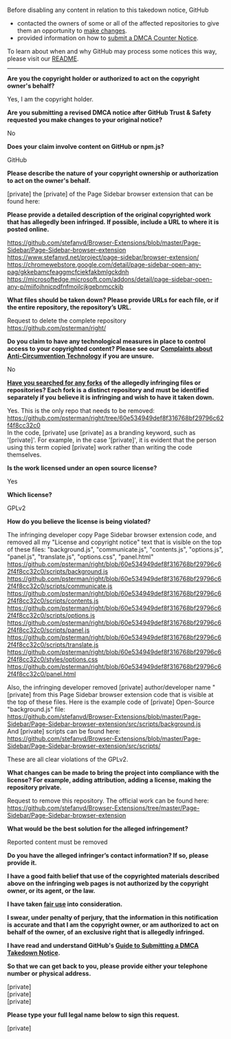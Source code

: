 Before disabling any content in relation to this takedown notice, GitHub
- contacted the owners of some or all of the affected repositories to give them an opportunity to [make changes](https://docs.github.com/en/github/site-policy/dmca-takedown-policy#a-how-does-this-actually-work).
- provided information on how to [submit a DMCA Counter Notice](https://docs.github.com/en/articles/guide-to-submitting-a-dmca-counter-notice).

To learn about when and why GitHub may process some notices this way, please visit our [README](https://github.com/github/dmca/blob/master/README.md#anatomy-of-a-takedown-notice).

---

**Are you the copyright holder or authorized to act on the copyright owner's behalf?**

Yes, I am the copyright holder.

**Are you submitting a revised DMCA notice after GitHub Trust & Safety requested you make changes to your original notice?**

No

**Does your claim involve content on GitHub or npm.js?**

GitHub

**Please describe the nature of your copyright ownership or authorization to act on the owner's behalf.**

[private] the [private] of the Page Sidebar browser extension that can be found here:

**Please provide a detailed description of the original copyrighted work that has allegedly been infringed. If possible, include a URL to where it is posted online.**

https://github.com/stefanvd/Browser-Extensions/blob/master/Page-Sidebar/Page-Sidebar-browser-extension  
https://www.stefanvd.net/project/page-sidebar/browser-extension/  
https://chromewebstore.google.com/detail/page-sidebar-open-any-pag/gkkebamcfeaggmcfciekfakbmlgckdnh  
https://microsoftedge.microsoft.com/addons/detail/page-sidebar-open-any-p/miifojhnicpdfnfmojlcjkgebnmcckjb

**What files should be taken down? Please provide URLs for each file, or if the entire repository, the repository’s URL.**

Request to delete the complete repository  
https://github.com/psterman/right/

**Do you claim to have any technological measures in place to control access to your copyrighted content? Please see our <a href="https://docs.github.com/articles/guide-to-submitting-a-dmca-takedown-notice#complaints-about-anti-circumvention-technology">Complaints about Anti-Circumvention Technology</a> if you are unsure.**

No

**<a href="https://docs.github.com/articles/dmca-takedown-policy#b-what-about-forks-or-whats-a-fork">Have you searched for any forks</a> of the allegedly infringing files or repositories? Each fork is a distinct repository and must be identified separately if you believe it is infringing and wish to have it taken down.**

Yes. This is the only repo that needs to be removed:  
https://github.com/psterman/right/tree/60e534949def8f316768bf29796c62f4f8cc32c0  
In the code, [private] use [private] as a branding keyword, such as '[private]'. For example, in the case '[private]', it is evident that the person using this term copied [private] work rather than writing the code themselves.

**Is the work licensed under an open source license?**

Yes

**Which license?**

GPLv2

**How do you believe the license is being violated?**

The infringing developer copy Page Sidebar browser extension code, and removed all my "License and copyright notice" text that is visible on the top of these files: "background.js", "communicate.js", "contents.js", "options.js", "panel.js", "translate.js", "options.css", "panel.html"  
https://github.com/psterman/right/blob/60e534949def8f316768bf29796c62f4f8cc32c0/scripts/background.js  
https://github.com/psterman/right/blob/60e534949def8f316768bf29796c62f4f8cc32c0/scripts/communicate.js  
https://github.com/psterman/right/blob/60e534949def8f316768bf29796c62f4f8cc32c0/scripts/contents.js  
https://github.com/psterman/right/blob/60e534949def8f316768bf29796c62f4f8cc32c0/scripts/options.js  
https://github.com/psterman/right/blob/60e534949def8f316768bf29796c62f4f8cc32c0/scripts/panel.js  
https://github.com/psterman/right/blob/60e534949def8f316768bf29796c62f4f8cc32c0/scripts/translate.js  
https://github.com/psterman/right/blob/60e534949def8f316768bf29796c62f4f8cc32c0/styles/options.css  
https://github.com/psterman/right/blob/60e534949def8f316768bf29796c62f4f8cc32c0/panel.html

Also, the infringing developer removed [private] author/developer name "[private] from this Page Sidebar browser extension code that is visible at the top of these files. Here is the example code of [private] Open-Source "background.js" file:  
https://github.com/stefanvd/Browser-Extensions/blob/master/Page-Sidebar/Page-Sidebar-browser-extension/src/scripts/background.js  
And [private] scripts can be found here:  
https://github.com/stefanvd/Browser-Extensions/blob/master/Page-Sidebar/Page-Sidebar-browser-extension/src/scripts/

These are all clear violations of the GPLv2.

**What changes can be made to bring the project into compliance with the license? For example, adding attribution, adding a license, making the repository private.**

Request to remove this repository. The official work can be found here:  
https://github.com/stefanvd/Browser-Extensions/tree/master/Page-Sidebar/Page-Sidebar-browser-extension

**What would be the best solution for the alleged infringement?**

Reported content must be removed

**Do you have the alleged infringer’s contact information? If so, please provide it.**

**I have a good faith belief that use of the copyrighted materials described above on the infringing web pages is not authorized by the copyright owner, or its agent, or the law.**

**I have taken <a href="https://www.lumendatabase.org/topics/22">fair use</a> into consideration.**

**I swear, under penalty of perjury, that the information in this notification is accurate and that I am the copyright owner, or am authorized to act on behalf of the owner, of an exclusive right that is allegedly infringed.**

**I have read and understand GitHub's <a href="https://docs.github.com/articles/guide-to-submitting-a-dmca-takedown-notice/">Guide to Submitting a DMCA Takedown Notice</a>.**

**So that we can get back to you, please provide either your telephone number or physical address.**

[private]  
[private]  
[private]  

**Please type your full legal name below to sign this request.**

[private]  
